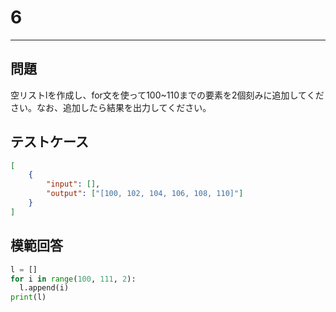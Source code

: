 # 6

---
## 問題

空リストlを作成し、for文を使って100~110までの要素を2個刻みに追加してください。なお、追加したら結果を出力してください。

## テストケース

```json
[
	{
		"input": [],
		"output": ["[100, 102, 104, 106, 108, 110]"]
  	}
]
```

## 模範回答
```python
l = []
for i in range(100, 111, 2):
  l.append(i)
print(l)
```